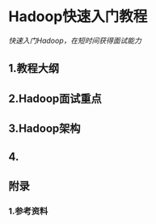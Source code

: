 # Hadoop快速入门教程

*快速入门Hadoop，在短时间获得面试能力*

## 1.教程大纲

## 2.Hadoop面试重点

## 3.Hadoop架构

## 4.




## 附录

### 1.参考资料
